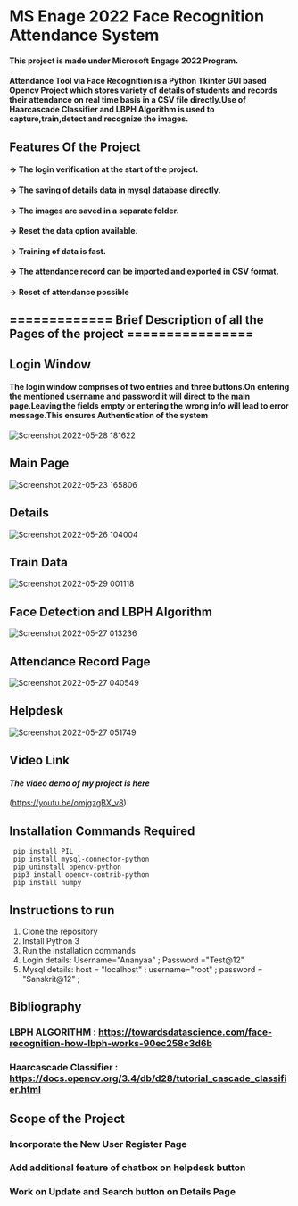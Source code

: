 # MS Enage 2022 Face Recognition Attendance System
  #### This project is made under Microsoft Engage 2022 Program.
  ####    Attendance Tool via Face Recognition is a Python Tkinter GUI based Opencv Project which stores variety of details of students and records their attendance on real time basis in a CSV file directly.Use of Haarcascade Classifier and LBPH Algorithm is used to capture,train,detect and recognize the images.
       
## Features Of the Project

####  → The login verification at the start of the project.
####  → The saving of details data in mysql database directly.
####  → The images are saved in a separate folder.
####  → Reset the data option available.
####  → Training of data is fast.
####  → The attendance record can be imported and exported in CSV format.
####  → Reset of attendance possible

## ============= Brief Description of all the Pages of the project ================
## Login Window 

#### The login window comprises of two entries and three buttons.On entering the mentioned username and password it will direct to the main page.Leaving the fields empty or entering the wrong info will lead to error message.This ensures Authentication of the system

![Screenshot 2022-05-28 181622](https://user-images.githubusercontent.com/89255668/170838702-570a1e9b-a194-43cb-98b6-95ed8a69634a.jpg)

## Main Page

![Screenshot 2022-05-23 165806](https://user-images.githubusercontent.com/89255668/170838711-cdb07d75-5836-49a7-afd4-d613b9c3496f.jpg)

## Details
![Screenshot 2022-05-26 104004](https://user-images.githubusercontent.com/89255668/170838723-542b77ea-12d8-45af-b549-d749e91899df.jpg)

## Train Data
![Screenshot 2022-05-29 001118](https://user-images.githubusercontent.com/89255668/170838774-7ef55766-c2f9-4448-8c66-2723ff5bb983.jpg)

## Face Detection and LBPH Algorithm

![Screenshot 2022-05-27 013236](https://user-images.githubusercontent.com/89255668/170838784-0b88f28a-b08e-43c3-b89e-0d595344fee5.jpg)

## Attendance Record Page

![Screenshot 2022-05-27 040549](https://user-images.githubusercontent.com/89255668/170838790-2a381581-c35b-40df-8117-f22b101e0cef.jpg)

## Helpdesk

![Screenshot 2022-05-27 051749](https://user-images.githubusercontent.com/89255668/170838801-eedc6278-637e-46ed-a5b9-0a2457f32f82.jpg)

## Video Link

#### *The video demo of my project is here*

(https://youtu.be/omjgzgBX_v8)

## Installation Commands Required

     pip install PIL
     pip install mysql-connector-python
     pip uninstall opencv-python
     pip3 install opencv-contrib-python
     pip install numpy
     
## Instructions to run

  1) Clone the repository
  2) Install Python 3
  3) Run the installation commands
  4) Login details: Username="Ananyaa" ; Password ="Test@12"
  5) Mysql details: host = "localhost" ; username="root" ; password = "Sanskrit@12" ;

## Bibliography

### LBPH ALGORITHM : https://towardsdatascience.com/face-recognition-how-lbph-works-90ec258c3d6b
### Haarcascade Classifier : https://docs.opencv.org/3.4/db/d28/tutorial_cascade_classifier.html

## Scope of the Project

###  Incorporate the New User Register Page
###  Add additional feature of chatbox on helpdesk button
###  Work on Update and Search button on Details Page
  







